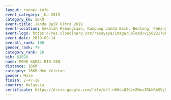 ```yaml
---
layout: runner-info 
event_category: jbu-2019 
category_km: 16KM 
event-title: Janda Baik Ultra 2019  
event-location: Sekolah Kebangsaan, Kampung Janda Baik, Bentong, Pahang, Malaysia 
event-logo: https://res.cloudinary.com/raceyaya/image/upload/v1569217009/logo/janda-baik_vch1pc.jpg 
event-date: 2019-09-14 
overall_rank: 108
gender_rank: 79
category_rank: 26
bib: 62028
name: MOHD KAMAL BIN ZAN
distance: 16KM
category: 16KM Men Veteran
gender: Male
finish: 2-47-18
country: Malaysia
certificate: https://drive.google.com/file/d/1-nKHdoUZCvm2WwiIRkkRbSVjOWaxMinZ/view?usp=sharing
---
```

